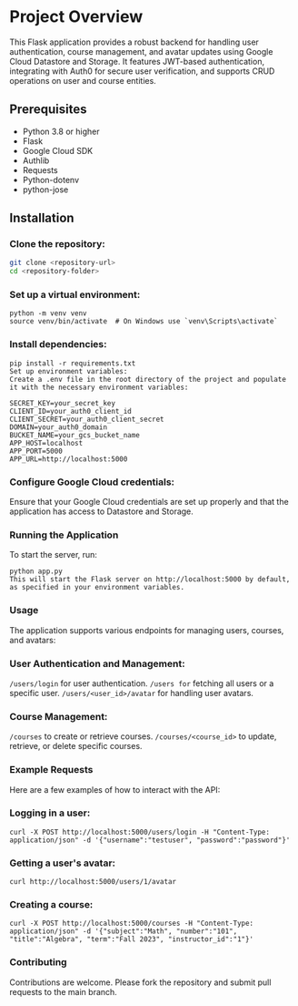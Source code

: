# Project Overview

This Flask application provides a robust backend for handling user authentication, course management, and avatar updates using Google Cloud Datastore and Storage. It features JWT-based authentication, integrating with Auth0 for secure user verification, and supports CRUD operations on user and course entities.

## Prerequisites

- Python 3.8 or higher
- Flask
- Google Cloud SDK
- Authlib
- Requests
- Python-dotenv
- python-jose

## Installation

### Clone the repository:

```bash
git clone <repository-url>
cd <repository-folder>
```
### Set up a virtual environment:
```
python -m venv venv
source venv/bin/activate  # On Windows use `venv\Scripts\activate`
```

### Install dependencies:
```
pip install -r requirements.txt
Set up environment variables:
Create a .env file in the root directory of the project and populate it with the necessary environment variables:
```
```
SECRET_KEY=your_secret_key
CLIENT_ID=your_auth0_client_id
CLIENT_SECRET=your_auth0_client_secret
DOMAIN=your_auth0_domain
BUCKET_NAME=your_gcs_bucket_name
APP_HOST=localhost
APP_PORT=5000
APP_URL=http://localhost:5000
```

### Configure Google Cloud credentials:
Ensure that your Google Cloud credentials are set up properly and that the application has access to Datastore and Storage.

### Running the Application
To start the server, run:

```
python app.py
This will start the Flask server on http://localhost:5000 by default, as specified in your environment variables.
```
### Usage
The application supports various endpoints for managing users, courses, and avatars:

### User Authentication and Management:

`/users/login` for user authentication.
`/users for` fetching all users or a specific user.
`/users/<user_id>/avatar` for handling user avatars.
### Course Management:

`/courses` to create or retrieve courses.
`/courses/<course_id>` to update, retrieve, or delete specific courses.
### Example Requests
Here are a few examples of how to interact with the API:

### Logging in a user:
```
curl -X POST http://localhost:5000/users/login -H "Content-Type: application/json" -d '{"username":"testuser", "password":"password"}'
```
### Getting a user's avatar:
```
curl http://localhost:5000/users/1/avatar
```
### Creating a course:
```
curl -X POST http://localhost:5000/courses -H "Content-Type: application/json" -d '{"subject":"Math", "number":"101", "title":"Algebra", "term":"Fall 2023", "instructor_id":"1"}'
```
### Contributing
Contributions are welcome. Please fork the repository and submit pull requests to the main branch.

